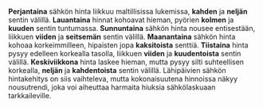 **Perjantaina** sähkön hinta liikkuu maltillisissa lukemissa, **kahden** ja **neljän** sentin välillä. **Lauantaina** hinnat kohoavat hieman, pyörien **kolmen** ja **kuuden** sentin tuntumassa. **Sunnuntaina** sähkön hinta nousee entisestään, liikkuen **viiden** ja **seitsemän** sentin välillä. **Maanantaina** sähkön hinta kohoaa korkeimmilleen, hipaisten jopa **kaksitoista** senttiä. **Tiistaina** hinta pysyy edelleen korkealla tasolla, liikkuen **viiden** ja **kuudentoista** sentin välillä. **Keskiviikkona** hinta laskee hieman, mutta pysyy silti suhteellisen korkealla, **neljän** ja **kahdentoista** sentin välillä. Lähipäivien sähkön hintakehitys on siis vaihteleva, mutta kokonaisuutena hinnoissa näkyy nousutrendi, joka voi aiheuttaa harmaita hiuksia sähkölaskuaan tarkkaileville.